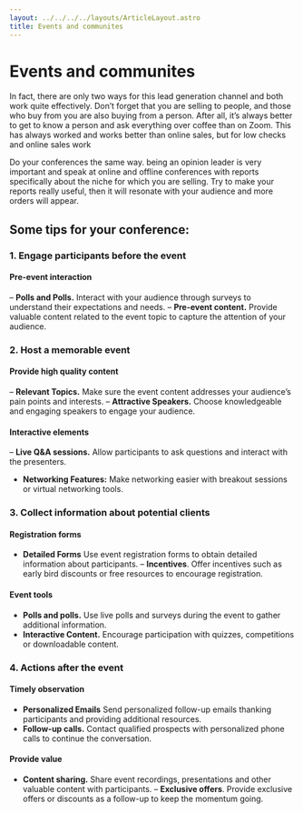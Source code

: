 ```yaml
---
layout: ../../../../layouts/ArticleLayout.astro
title: Events and communites
---
```


# Events and communites

In fact, there are only two ways for this lead generation channel and both work quite effectively. Don’t forget that you are selling to people, and those who buy from you are also buying from a person. After all, it’s always better to get to know a person and ask everything over coffee than on Zoom. This has always worked and works better than online sales, but for low checks and online sales work

Do your conferences the same way. being an opinion leader is very important and speak at online and offline conferences with reports specifically about the niche for which you are selling. Try to make your reports really useful, then it will resonate with your audience and more orders will appear.

## Some tips for your conference:

### 1. Engage participants before the event

#### Pre-event interaction
– **Polls and Polls.** Interact with your audience through surveys to understand their expectations and needs.
– **Pre-event content.** Provide valuable content related to the event topic to capture the attention of your audience.

### 2. Host a memorable event

#### Provide high quality content
– **Relevant Topics.** Make sure the event content addresses your audience’s pain points and interests.
– **Attractive Speakers.** Choose knowledgeable and engaging speakers to engage your audience.

#### Interactive elements
– **Live Q&A sessions.** Allow participants to ask questions and interact with the presenters.
- **Networking Features:** Make networking easier with breakout sessions or virtual networking tools.

### 3. Collect information about potential clients

#### Registration forms
- **Detailed Forms** Use event registration forms to obtain detailed information about participants.
– **Incentives**. Offer incentives such as early bird discounts or free resources to encourage registration.

#### Event tools
- **Polls and polls.** Use live polls and surveys during the event to gather additional information.
- **Interactive Content.** Encourage participation with quizzes, competitions or downloadable content.

### 4. Actions after the event

#### Timely observation
- **Personalized Emails** Send personalized follow-up emails thanking participants and providing additional resources.
- **Follow-up calls.** Contact qualified prospects with personalized phone calls to continue the conversation.

#### Provide value
- **Content sharing.** Share event recordings, presentations and other valuable content with participants.
– **Exclusive offers**. Provide exclusive offers or discounts as a follow-up to keep the momentum going.